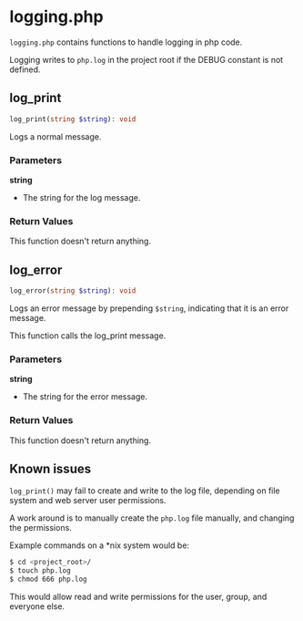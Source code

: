 # logging.php

``logging.php`` contains functions to handle logging in php code.

Logging writes to ``php.log`` in the project root if the DEBUG constant is not
defined.

## log_print

```php
log_print(string $string): void
```

Logs a normal message.

### Parameters

**string**

- The string for the log message.

### Return Values

This function doesn't return anything.

## log_error

```php
log_error(string $string): void
```

Logs an error message by prepending ``$string``, indicating that it is an error
message.

This function calls the log_print message.

### Parameters

**string**

- The string for the error message.

### Return Values

This function doesn't return anything.

## Known issues

``log_print()`` may fail to create and write to the log file, depending on file
system and web server user permissions.

A work around is to manually create the ``php.log`` file manually, and changing
the permissions.

Example commands on a \*nix system would be:

```bash
$ cd <project_root>/
$ touch php.log
$ chmod 666 php.log
```

This would allow read and write permissions for the user, group, and everyone
else.
